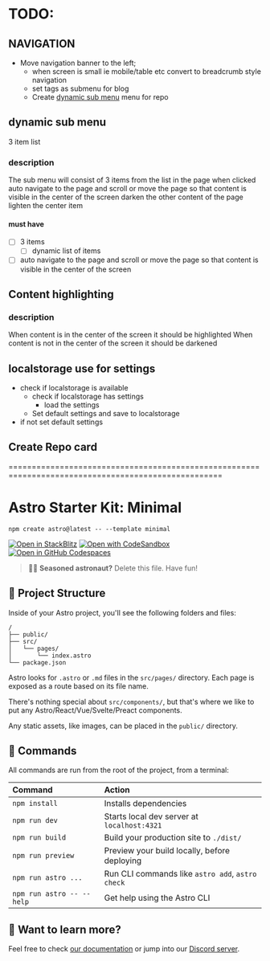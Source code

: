# TODO:
## NAVIGATION
* Move navigation banner to the left; 
    * when screen is small ie mobile/table etc convert to breadcrumb style navigation
    * set tags as submenu for blog
    * Create [dynamic sub menu](###dynamic-sub-menu) menu for repo

## dynamic sub menu
3 item list
### description
The sub menu will consist of 3 items from the list in the page
when clicked auto navigate to the page and scroll or move the page so that content is visible in the center of the screen
darken the other content of the page 
lighten the center item

#### must have 
* [ ] 3 items
    * [ ] dynamic list of items
* [ ] auto navigate to the page and scroll or move the page so that content is visible in the center of the screen

## Content highlighting 

### description
When content is in the center of the screen it should be highlighted
When content is not in the center of the screen it should be darkened

## localstorage use for settings
* check if localstorage is available
    * check if localstorage has settings
        * load the settings
    * Set default settings and save to localstorage
* if not set default settings

## Create Repo card



====================================================================================================


# Astro Starter Kit: Minimal

```
npm create astro@latest -- --template minimal
```

[![Open in StackBlitz](https://developer.stackblitz.com/img/open_in_stackblitz.svg)](https://stackblitz.com/github/withastro/astro/tree/latest/examples/minimal)
[![Open with CodeSandbox](https://assets.codesandbox.io/github/button-edit-lime.svg)](https://codesandbox.io/p/sandbox/github/withastro/astro/tree/latest/examples/minimal)
[![Open in GitHub Codespaces](https://github.com/codespaces/badge.svg)](https://codespaces.new/withastro/astro?devcontainer_path=.devcontainer/minimal/devcontainer.json)

> 🧑‍🚀 **Seasoned astronaut?** Delete this file. Have fun!

## 🚀 Project Structure

Inside of your Astro project, you'll see the following folders and files:

```
/
├── public/
├── src/
│   └── pages/
│       └── index.astro
└── package.json
```

Astro looks for `.astro` or `.md` files in the `src/pages/` directory. Each page is exposed as a route based on its file name.

There's nothing special about `src/components/`, but that's where we like to put any Astro/React/Vue/Svelte/Preact components.

Any static assets, like images, can be placed in the `public/` directory.

## 🧞 Commands

All commands are run from the root of the project, from a terminal:

| Command                   | Action                                           |
| :------------------------ | :----------------------------------------------- |
| `npm install`             | Installs dependencies                            |
| `npm run dev`             | Starts local dev server at `localhost:4321`      |
| `npm run build`           | Build your production site to `./dist/`          |
| `npm run preview`         | Preview your build locally, before deploying     |
| `npm run astro ...`       | Run CLI commands like `astro add`, `astro check` |
| `npm run astro -- --help` | Get help using the Astro CLI                     |

## 👀 Want to learn more?

Feel free to check [our documentation](https://docs.astro.build) or jump into our [Discord server](https://astro.build/chat).
